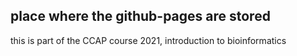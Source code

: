 ## place where the github-pages are stored
this is part of the CCAP course 2021, introduction to bioinformatics

